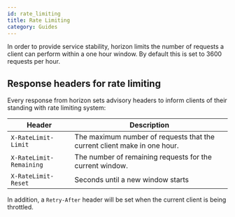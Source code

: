 ```yaml
---
id: rate_limiting
title: Rate Limiting
category: Guides
---
```


In order to provide service stability, horizon limits the number of requests a
client can perform within a one hour window.  By default this is set to 3600
requests per hour.

## Response headers for rate limiting

Every response from horizon sets advisory headers to inform clients of their
standing with rate limiting system:

|          Header         |                               Description                                |
| ----------------------- | ------------------------------------------------------------------------ |
| `X-RateLimit-Limit`     | The maximum number of requests that the current client make in one hour. |
| `X-RateLimit-Remaining` | The number of remaining requests for the current window.                 |
| `X-RateLimit-Reset`     | Seconds until a new window starts                                        |

In addition, a `Retry-After` header will be set when the current client is being
throttled.
